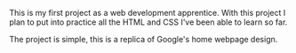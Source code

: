 This is my first project as a web development apprentice. With this project I plan to put into practice all the HTML and CSS I've been able to learn so far. 

The project is simple, this is a replica of Google's home webpage design.  